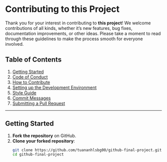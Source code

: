# Contributing to this Project

Thank you for your interest in contributing to **this project**! We welcome contributions of all kinds, whether it’s new features, bug fixes, documentation improvements, or other ideas. Please take a moment to read through these guidelines to make the process smooth for everyone involved.

## Table of Contents
1. [Getting Started](#getting-started)
2. [Code of Conduct](#code-of-conduct)
3. [How to Contribute](#how-to-contribute)
4. [Setting up the Development Environment](#setting-up-the-development-environment)
5. [Style Guide](#style-guide)
6. [Commit Messages](#commit-messages)
7. [Submitting a Pull Request](#submitting-a-pull-request)

---

## Getting Started
1. **Fork the repository** on GitHub.
2. **Clone your forked repository**:
   ```bash
   git clone https://github.com/tuananhlsbg00/github-final-project.git
   cd github-final-project
